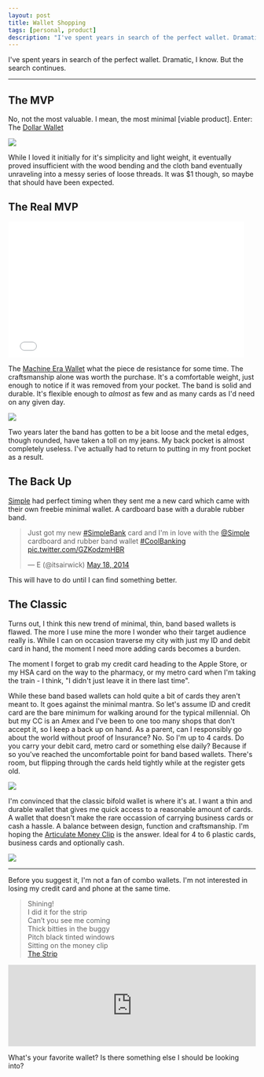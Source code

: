 ```yaml
---
layout: post
title: Wallet Shopping
tags: [personal, product]
description: "I've spent years in search of the perfect wallet. Dramatic, I know. But the search continues."
---
```


I've spent years in search of the perfect wallet. Dramatic, I know. But the search continues.

---

## The MVP

No, not the most valuable. I mean, the most minimal [viable product]. Enter: The [Dollar Wallet](https://www.kickstarter.com/projects/simplefactorync/the-dollar-wallet-made-in-the-usa/description)

![](https://ksr-ugc.imgix.net/assets/000/902/290/75e954941cd0d802460c61ff4ee5b0db_original.png?v=1378705303&w=680&fit=max&auto=format&lossless=true&s=7a23cab8655592f8387b1f4f4ed08fdb)

While I loved it initially for it's simplicity and light weight, it eventually proved insufficient with the wood bending and the cloth band eventually unraveling into a messy series of loose threads. It was $1 though, so maybe that should have been expected.

## The Real MVP

<iframe src="//giphy.com/embed/9lfbqtjbAmjGo" width="480" height="276" frameBorder="0" class="giphy-embed" allowFullScreen></iframe>

The [Machine Era Wallet](https://www.kickstarter.com/projects/189943599/machine-era-wallet/description) what the piece de resistance for some time. The craftsmanship alone was worth the purchase. It's a comfortable weight, just enough to notice if it was removed from your pocket. The band is solid and durable. It's flexible enough to _almost_ as few and as many cards as I'd need on any given day.

![](https://ksr-ugc.imgix.net/assets/000/748/936/ac4e4f7f759743a60135018d8628dc9a_original.jpg?v=1373925891&w=680&fit=max&auto=format&q=92&s=05bc6350a3df48b9eaac09521c1df20f)

Two years later the band has gotten to be a bit loose and the metal edges, though rounded, have taken a toll on my jeans. My back pocket is almost completely useless. I've actually had to return to putting in my front pocket as a result.

## The Back Up

[Simple](https://www.simple.com/friends/CMYYQKV) had perfect timing when they sent me a new card which came with their own freebie minimal wallet. A cardboard base with a durable rubber band.

<blockquote class="twitter-tweet" data-lang="en"><p lang="en" dir="ltr">Just got my new <a href="https://twitter.com/hashtag/SimpleBank?src=hash">#SimpleBank</a> card and I&#39;m in love with the <a href="https://twitter.com/simple">@Simple</a> cardboard and rubber band wallet <a href="https://twitter.com/hashtag/CoolBanking?src=hash">#CoolBanking</a> <a href="http://t.co/GZKodzmHBR">pic.twitter.com/GZKodzmHBR</a></p>&mdash; E (@itsairwick) <a href="https://twitter.com/itsairwick/status/468071664010690560">May 18, 2014</a></blockquote>
<script async src="//platform.twitter.com/widgets.js" charset="utf-8"></script>

This will have to do until I can find something better.

## The Classic

Turns out, I think this new trend of minimal, thin, band based wallets is flawed. The more I use mine the more I wonder who their target audience really is. While I can on occasion traverse my city with just my ID and debit card in hand, the moment I need more adding cards becomes a burden.

The moment I forget to grab my credit card heading to the Apple Store, or my HSA card on the way to the pharmacy, or my metro card when I'm taking the train - I think, "I didn't just leave it in there last time".

While these band based wallets can hold quite a bit of cards they aren't meant to. It goes against the minimal mantra. So let's assume ID and credit card are the bare minimum for walking around for the typical millennial. Oh but my CC is an Amex and I've been to one too many shops that don't accept it, so I keep a back up on hand. As a parent, can I responsibly go about the world without proof of Insurance? No. So I'm up to 4 cards. Do you carry your debit card, metro card or something else daily? Because if so you've reached the uncomfortable point for band based wallets. There's room, but flipping through the cards held tightly while at the register gets old.

![](http://cdn.shopify.com/s/files/1/0372/0013/products/inside_red2_ba93214f-4278-4211-b985-8cd105406436.jpg?v=1448864781)

I'm convinced that the classic bifold wallet is where it's at. I want a thin and durable wallet that gives me quick access to a reasonable amount of cards. A wallet that doesn't make the rare occassion of carrying business cards or cash a hassle. A balance between design, function and craftsmanship. I'm hoping the [Articulate Money Clip](http://articulatelifestyle.com/collections/money-clips-2015) is the answer. Ideal for 4 to 6 plastic cards, business cards and optionally cash.

![](http://cdn.shopify.com/s/files/1/0372/0013/products/beige_web_d80c970c-558d-4882-a803-d7fead12adb2.jpg?v=1449779507)

---

Before you suggest it, I'm not a fan of combo wallets. I'm not interested in losing my credit card and phone at the same time.

> Shining!<br />
I did it for the strip<br />
Can’t you see me coming<br />
Thick bitties in the buggy<br />
Pitch black tinted windows<br />
Sitting on the money clip<br />
[The Strip](http://genius.com/Med-blu-and-madlib-the-strip-lyrics)

<iframe width="100%" height="166" scrolling="no" frameborder="no" src="https://w.soundcloud.com/player/?url=https%3A//api.soundcloud.com/tracks/230722587&amp;color=ff5500&amp;auto_play=false&amp;hide_related=false&amp;show_comments=true&amp;show_user=true&amp;show_reposts=false"></iframe>

What's your favorite wallet? Is there something else I should be looking into?

